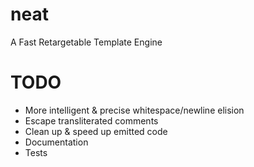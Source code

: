 neat
====

A Fast Retargetable Template Engine

TODO
====

 - More intelligent & precise whitespace/newline elision
 - Escape transliterated comments
 - Clean up & speed up emitted code
 - Documentation
 - Tests
